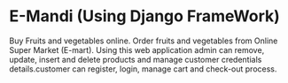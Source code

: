 # E-Mandi (Using Django FrameWork)
Buy Fruits and vegetables online. Order fruits and vegetables from Online Super Market (E-mart). Using this web application admin can remove, update, insert and delete products and manage customer credentials details.customer can register, login, manage cart and check-out process.
